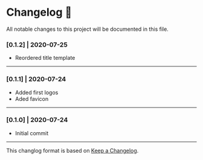 # Changelog 📝

All notable changes to this project will be documented in this file.

<!-- ## Upcoming commits 🚀

- Adding a search bar (search by word etc) -->

### [0.1.2] | 2020-07-25

- Reordered title template

---

### [0.1.1] | 2020-07-24

- Added first logos
- Aded favicon

---

### [0.1.0] | 2020-07-24

- Initial commit

---

This changlog format is based on [Keep a Changelog](https://keepachangelog.com/en/1.0.0/).
